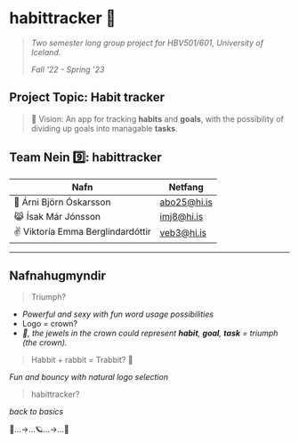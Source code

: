 # **habittracker**  🦖
 
> _Two semester long group project for HBV501/601, University of Iceland._
>
> _Fall '22 - Spring '23_

## Project Topic: Habit tracker

> 👀 Vision: An app for tracking **habits** and **goals**, with the possibility of dividing up goals into managable **tasks**.


## Team Nein 9️⃣: habittracker

| Nafn                              | Netfang      | 
| --------------------------------- | ------------ | 
| 🧸 Árni Björn Óskarsson           | abo25@hi.is  | 
| 😹 Ísak Már Jónsson               | imj8@hi.is   | 
| ✌️ Viktoría Emma Berglindardóttir | veb3@hi.is   |

---
## Nafnahugmyndir

> Triumph? 

- *Powerful and sexy with fun word usage possibilities*
- Logo = crown?
- *👑, the jewels in the crown could represent **habit**, **goal**, **task** = triumph (the crown).*

> Habbit + rabbit = Trabbit? 🐇

*Fun and bouncy with natural logo selection*

> habittracker? 
> 
*back to basics*

🛫...->...🪐...->...🌌
